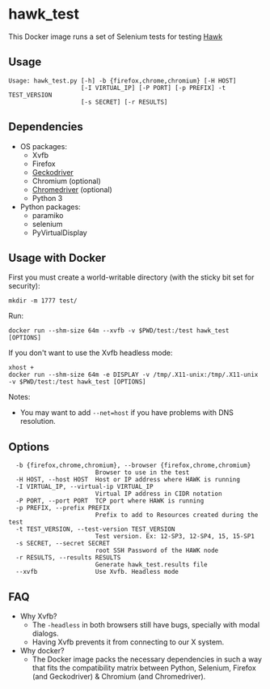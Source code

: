 # hawk_test

This Docker image runs a set of Selenium tests for testing [Hawk](https://github.com/ClusterLabs/hawk/)

## Usage

```
Usage: hawk_test.py [-h] -b {firefox,chrome,chromium} [-H HOST]
                    [-I VIRTUAL_IP] [-P PORT] [-p PREFIX] -t TEST_VERSION
                    [-s SECRET] [-r RESULTS]
```

## Dependencies

- OS packages:
  - Xvfb
  - Firefox
  - [Geckodriver](https://github.com/mozilla/geckodriver/releases)
  - Chromium (optional)
  - [Chromedriver](https://chromedriver.chromium.org/downloads) (optional)
  - Python 3
- Python packages:
  - paramiko
  - selenium
  - PyVirtualDisplay

## Usage with Docker

First you must create a world-writable directory (with the sticky bit set for security):

`mkdir -m 1777 test/`

Run:

```docker run --shm-size 64m --xvfb -v $PWD/test:/test hawk_test [OPTIONS]```

If you don't want to use the Xvfb headless mode:

```
xhost +
docker run --shm-size 64m -e DISPLAY -v /tmp/.X11-unix:/tmp/.X11-unix -v $PWD/test:/test hawk_test [OPTIONS]
```

Notes:
  - You may want to add `--net=host` if you have problems with DNS resolution.

## Options

```
  -b {firefox,chrome,chromium}, --browser {firefox,chrome,chromium}
                        Browser to use in the test
  -H HOST, --host HOST  Host or IP address where HAWK is running
  -I VIRTUAL_IP, --virtual-ip VIRTUAL_IP
                        Virtual IP address in CIDR notation
  -P PORT, --port PORT  TCP port where HAWK is running
  -p PREFIX, --prefix PREFIX
                        Prefix to add to Resources created during the test
  -t TEST_VERSION, --test-version TEST_VERSION
                        Test version. Ex: 12-SP3, 12-SP4, 15, 15-SP1
  -s SECRET, --secret SECRET
                        root SSH Password of the HAWK node
  -r RESULTS, --results RESULTS
                        Generate hawk_test.results file
  --xvfb                Use Xvfb. Headless mode
```

## FAQ

- Why Xvfb?
  - The `-headless` in both browsers still have bugs, specially with modal dialogs.
  - Having Xvfb prevents it from connecting to our X system.
- Why docker?
  - The Docker image packs the necessary dependencies in such a way that fits the compatibility matrix between Python, Selenium, Firefox (and Geckodriver) & Chromium (and Chromedriver).
